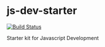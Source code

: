 # js-dev-starter
[![Build Status](http://build.rharris2825.com:8080/job/js-dev-starter/badge/icon)](http://build.rharris2825.com:8080/job/js-dev-starter/)

Starter kit for Javascript Development
